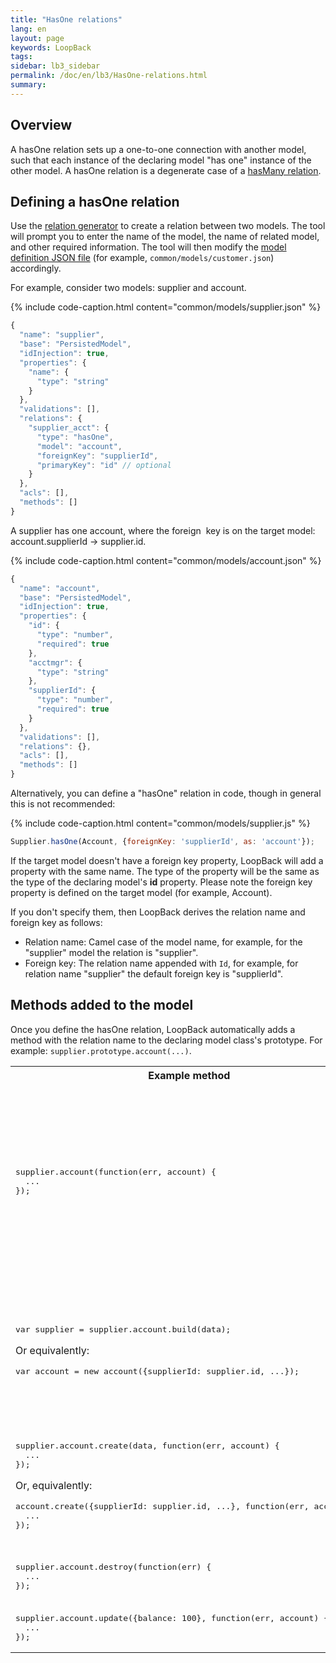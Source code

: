 ```yaml
---
title: "HasOne relations"
lang: en
layout: page
keywords: LoopBack
tags:
sidebar: lb3_sidebar
permalink: /doc/en/lb3/HasOne-relations.html
summary:
---
```


## Overview

A hasOne relation sets up a one-to-one connection with another model, such that each instance of the declaring model "has one" instance of the other model.
A hasOne relation is a degenerate case of a [hasMany relation](HasMany-relations.html).

## Defining a hasOne relation

Use the [relation generator](Relation-generator.html) to create a relation between two models.
The tool will prompt you to enter the name of the model, the name of related model, and other required information.
The tool will then modify the [model definition JSON file](Model-definition-JSON-file.html) (for example, `common/models/customer.json`) accordingly.


For example, consider two models: supplier and account.

{% include code-caption.html content="common/models/supplier.json" %}
```javascript
{
  "name": "supplier",
  "base": "PersistedModel",
  "idInjection": true,
  "properties": {
    "name": {
      "type": "string"
    }
  },
  "validations": [],
  "relations": {
    "supplier_acct": {
      "type": "hasOne",
      "model": "account",
      "foreignKey": "supplierId",
      "primaryKey": "id" // optional
    }
  },
  "acls": [],
  "methods": []
}
```

A supplier has one account, where the foreign  key is on the target model: account.supplierId -> supplier.id.

{% include code-caption.html content="common/models/account.json" %}
```javascript
{
  "name": "account",
  "base": "PersistedModel",
  "idInjection": true,
  "properties": {
    "id": {
      "type": "number",
      "required": true
    },
    "acctmgr": {
      "type": "string"
    },
    "supplierId": {
      "type": "number",
      "required": true
    }
  },
  "validations": [],
  "relations": {},
  "acls": [],
  "methods": []
}
```

Alternatively, you can define a "hasOne" relation in code, though in general this is not recommended:

{% include code-caption.html content="common/models/supplier.js" %}
```javascript
Supplier.hasOne(Account, {foreignKey: 'supplierId', as: 'account'});
```

If the target model doesn't have a foreign key property, LoopBack will add a property with the same name.
The type of the property will be the same as the type of the declaring model's **id** property.
Please note the foreign key property is defined on the target model (for example, Account).

If you don't specify them, then LoopBack derives the relation name and foreign key as follows:

* Relation name: Camel case of the model name, for example, for the "supplier" model the relation is "supplier".
* Foreign key: The relation name appended with `Id`, for example, for relation name "supplier" the default foreign key is "supplierId".

## Methods added to the model

Once you define the hasOne relation, LoopBack automatically adds a method with the relation name to the declaring model class's prototype.
For example: `supplier.prototype.account(...)`.

<table>
  <tbody>
    <tr>
      <th style="width: 400px;">Example method</th>
      <th>Description</th>
    </tr>
    <tr>
      <td>
        <pre>supplier.account(function(err, account) {<br>  ...<br>});</pre>
      </td>
      <td>
        <p>Find the supplier's account model.</p>
        <div class="sl-hidden"><strong>REVIEW COMMENT from Rand</strong><br>You cannot supply a filter, as you can for hasMany right?</div>
        <p></p>
      </td>
    </tr>
    <tr>
      <td>
        <pre>var supplier = supplier.account.build(data);</pre>
        <p>Or equivalently:</p>
        <pre>var account = new account({supplierId: supplier.id, ...});</pre>
      </td>
      <td>Build a new account for the supplier with the supplierId to be set to the id of the supplier. No persistence is involved.</td>
    </tr>
    <tr>
      <td>
        <pre>supplier.account.create(data, function(err, account) {<br>  ...<br>});</pre>
        <p>Or, equivalently:</p>
        <pre>account.create({supplierId: supplier.id, ...}, function(err, account) {<br>  ...<br>});</pre>
      </td>
      <td>Create a new account for the supplier. If there is already an account, an error will be reported.</td>
    </tr>
    <tr>
      <td>
        <pre>supplier.account.destroy(function(err) {<br>  ...<br>});</pre>
      </td>
      <td>Remove the account for the supplier.</td>
    </tr>
    <tr>
      <td>
        <pre>supplier.account.update({balance: 100}, function(err, account) {<br>  ...<br>});</pre>
      </td>
      <td>Update the associated account.</td>
    </tr>
  </tbody>
</table>
